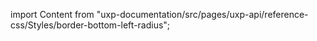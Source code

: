 
import Content from "uxp-documentation/src/pages/uxp-api/reference-css/Styles/border-bottom-left-radius";

<Content query="product=xd"/>
